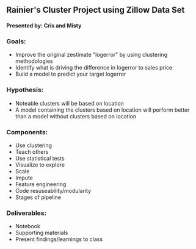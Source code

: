 ## Rainier's Cluster Project using Zillow Data Set
#### Presented by: Cris and Misty

### Goals:
- Improve the original zestimate "logerror" by using clustering methodologies
- Identify what is driving the difference in logerror to sales price
- Build a model to predict your target logerror

### Hypothesis:
- Noteable clusters will be based on location
- A model containing the clusters based on location will perform better than a model without clusters based on location

### Components:
- Use clustering
- Teach others
- Use statistical tests
- Visualize to explore
- Scale
- Impute
- Feature engineering
- Code resuseability/modularity
- Stages of pipeline

### Deliverables: 
- Notebook
- Supporting materials
- Present findings/learnings to class

